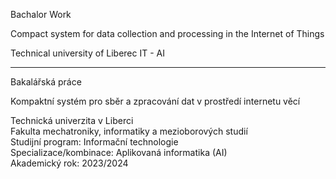 Bachalor Work

 Compact system for data collection and processing in the Internet of Things

Technical university of Liberec
IT - AI

---

Bakalářská práce

Kompaktní systém pro sběr a zpracování dat v prostředí internetu věcí

Technická univerzita v Liberci </br>
Fakulta mechatroniky, informatiky a mezioborových studií </br>
Studijní program: Informační technologie </br>
Specializace/kombinace: Aplikovaná informatika (AI) </br>
Akademický rok: 2023/2024 </br>
